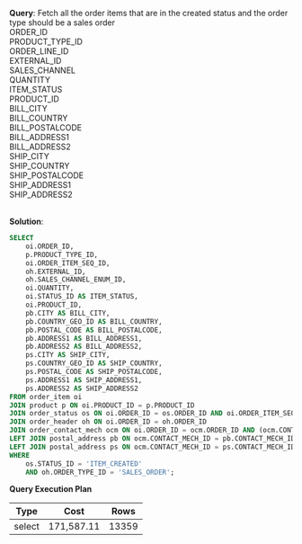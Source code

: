 **Query**: Fetch all the order items that are in the created status and the order type should be a sales order<br>
ORDER_ID<br>
PRODUCT_TYPE_ID<br>
ORDER_LINE_ID<br>
EXTERNAL_ID<br>
SALES_CHANNEL<br>
QUANTITY<br>
ITEM_STATUS <br>
PRODUCT_ID<br>
BILL_CITY<br>
BILL_COUNTRY<br>
BILL_POSTALCODE<br>
BILL_ADDRESS1<br>
BILL_ADDRESS2<br>
SHIP_CITY<br>
SHIP_COUNTRY<br>
SHIP_POSTALCODE<br>
SHIP_ADDRESS1<br>
SHIP_ADDRESS2<br>
<br>


**Solution**:
```sql
SELECT
    oi.ORDER_ID,
    p.PRODUCT_TYPE_ID,
    oi.ORDER_ITEM_SEQ_ID,
    oh.EXTERNAL_ID,
    oh.SALES_CHANNEL_ENUM_ID,
    oi.QUANTITY,
    oi.STATUS_ID AS ITEM_STATUS,
    oi.PRODUCT_ID,
    pb.CITY AS BILL_CITY,
    pb.COUNTRY_GEO_ID AS BILL_COUNTRY,
    pb.POSTAL_CODE AS BILL_POSTALCODE,
    pb.ADDRESS1 AS BILL_ADDRESS1,
    pb.ADDRESS2 AS BILL_ADDRESS2,
    ps.CITY AS SHIP_CITY,
    ps.COUNTRY_GEO_ID AS SHIP_COUNTRY,
    ps.POSTAL_CODE AS SHIP_POSTALCODE,
    ps.ADDRESS1 AS SHIP_ADDRESS1,
    ps.ADDRESS2 AS SHIP_ADDRESS2
FROM order_item oi
JOIN product p ON oi.PRODUCT_ID = p.PRODUCT_ID
JOIN order_status os ON oi.ORDER_ID = os.ORDER_ID AND oi.ORDER_ITEM_SEQ_ID = os.ORDER_ITEM_SEQ_ID AND os.STATUS_ID = oi.STATUS_ID
JOIN order_header oh ON oi.ORDER_ID = oh.ORDER_ID
JOIN order_contact_mech ocm ON oi.ORDER_ID = ocm.ORDER_ID AND (ocm.CONTACT_MECH_PURPOSE_TYPE_ID='BILLING_LOCATION' OR ocm.CONTACT_MECH_PURPOSE_TYPE_ID='SHIPPING_LOCATION')
LEFT JOIN postal_address pb ON ocm.CONTACT_MECH_ID = pb.CONTACT_MECH_ID AND ocm.CONTACT_MECH_PURPOSE_TYPE_ID = 'BILLING_LOCATION'
LEFT JOIN postal_address ps ON ocm.CONTACT_MECH_ID = ps.CONTACT_MECH_ID AND ocm.CONTACT_MECH_PURPOSE_TYPE_ID = 'SHIPPING_LOCATION'
WHERE
    os.STATUS_ID = 'ITEM_CREATED'
    AND oh.ORDER_TYPE_ID = 'SALES_ORDER';
```
**Query Execution Plan**

| Type   | Cost |   Rows |
|--------|------| --- |
| select |171,587.11 | 13359 |


